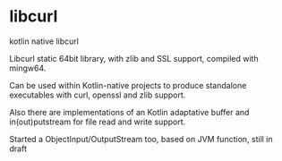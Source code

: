 # libcurl
kotlin native libcurl

Libcurl static 64bit library, with zlib and SSL support, compiled with mingw64.

Can be used within Kotlin-native projects to produce standalone executables with curl, openssl and zlib support.

Also there are implementations of an Kotlin adaptative buffer and in(out)putstream for file read and write support.

Started a ObjectInput/OutputStream too, based on JVM function, still in draft
